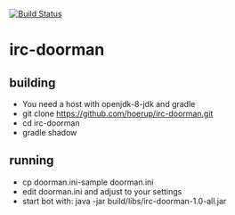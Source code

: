 [![Build Status](https://travis-ci.org/hoerup/irc-doorman.svg?branch=master)](https://travis-ci.org/hoerup/irc-doorman)

# irc-doorman


## building

* You need a host with openjdk-8-jdk and gradle
* git clone https://github.com/hoerup/irc-doorman.git
* cd irc-doorman
* gradle shadow

## running
* cp doorman.ini-sample doorman.ini
* edit doorman.ini and adjust to your settings
* start bot with: java -jar build/libs/irc-doorman-1.0-all.jar
